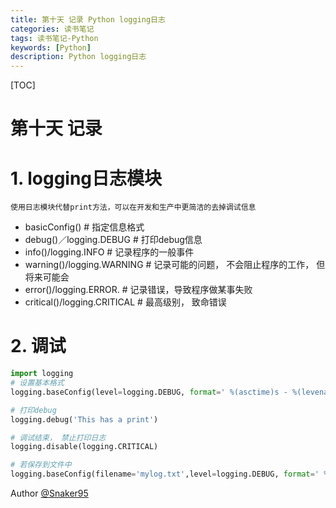 ```yaml
---
title: 第十天 记录 Python logging日志
categories: 读书笔记
tags: 读书笔记-Python
keywords: [Python]
description: Python logging日志
---
```


<!--more-->

[TOC]

# 第十天 记录
# 1. logging日志模块
	使用日志模块代替print方法，可以在开发和生产中更简洁的去掉调试信息
* basicConfig()  # 指定信息格式
* debug()／logging.DEBUG  # 打印debug信息
* info()/logging.INFO     # 记录程序的一般事件
* warning()/logging.WARNING # 记录可能的问题， 不会阻止程序的工作， 但将来可能会
* error()/logging.ERROR.  # 记录错误，导致程序做某事失败
* critical()/logging.CRITICAL # 最高级别， 致命错误

# 2. 调试

```python
import logging
# 设置基本格式
logging.baseConfig(level=logging.DEBUG, format=' %(asctime)s - %(levename)s - %(message)s')

# 打印debug
logging.debug('This has a print')

# 调试结束， 禁止打印日志
logging.disable(logging.CRITICAL)

# 若保存到文件中
logging.baseConfig(filename='mylog.txt',level=logging.DEBUG, format=' %(asctime)s - %(levename)s - %(message)s')
```

Author [@Snaker95][1]

[1]: http://www.sharedsea.com